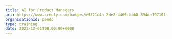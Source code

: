 ```yaml
---
title: AI for Product Managers
uri: https://www.credly.com/badges/e9521c4a-2de8-4466-bbb8-694de197101f/linked_in_profile
organisationId: pendo
type: training
date: 2023-12-01T00:00:00+0000
---
```

